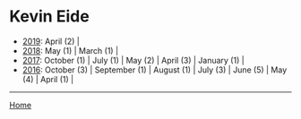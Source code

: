 # Kevin Eide

  * [2019](./kevin-eide-2019.md): 
      April (2) | 
  * [2018](./kevin-eide-2018.md): 
      May (1) | 
      March (1) | 
  * [2017](./kevin-eide-2017.md): 
      October (1) | 
      July (1) | 
      May (2) | 
      April (3) | 
      January (1) | 
  * [2016](./kevin-eide-2016.md): 
      October (3) | 
      September (1) | 
      August (1) | 
      July (3) | 
      June (5) | 
      May (4) | 
      April (1) | 

----

[Home](../)
